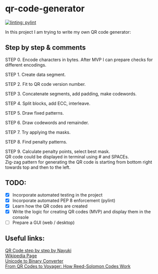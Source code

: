 # qr-code-generator
[![linting: pylint](https://img.shields.io/badge/linting-pylint-yellowgreen)](https://github.com/pylint-dev/pylint)

In this project I am trying to write my own QR code generator:

## Step by step & comments

STEP 0.
Encode characters in bytes.
After MVP I can prepare checks for different encodings.

STEP 1.
Create data segment.

STEP 2.
Fit to QR code version number.

STEP 3.
Concatenate segments, add padding, make codewords.

STEP 4.
Split blocks, add ECC, interleave.

STEP 5.
Draw fixed patterns.

STEP 6.
Draw codewords and remainder.

STEP 7.
Try applying the masks.

STEP 8.
Find penalty patterns.

STEP 9.
Calculate penalty points, select best mask.  
QR code could be displayed in terminal using # and SPACEs.  
Zig-zag pattern for generating the QR code is starting from bottom  right towards top and then to the left.  

## TODO:
- [X] Incorporate automated testing in the project
- [X] Incorporate automated PEP 8 enforcement (pylint)
- [X] Learn how the QR codes are created
- [X] Write the logic for creating QR codes (MVP) and display them in the console
- [ ] Prepare a GUI (web / desktop)

## Useful links:
[QR Code step by step by Nayuki](https://www.nayuki.io/page/creating-a-qr-code-step-by-step)  
[Wikipedia Page](https://en.wikipedia.org/wiki/QR_code)  
[Unicode to Binary Converter](https://onlinetools.com/unicode/convert-unicode-to-binary)  
[From QR Codes to Voyager: How Reed-Solomon Codes Work](https://medium.com/@rodin.dev/from-qr-codes-to-voyager-how-reed-solomon-codes-work-e249dcfa8474)  
